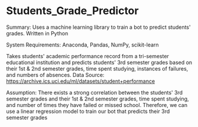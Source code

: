 # Students_Grade_Predictor
Summary: Uses a machine learning library to train a bot to predict students' grades. Written in Python

System Requirements: Anaconda, Pandas, NumPy, scikit-learn

Takes students' academic performance record from a tri-semester educational
institution and predicts students' 3rd semester grades based on their 1st & 2nd 
semester grades, time spent studying, instances of failures, and numbers of absences.
Data Source: https://archive.ics.uci.edu/ml/datasets/student+performance

Assumption: There exists a strong correlation between the students' 3rd semester grades
and their 1st & 2nd semester grades, time spent studying, and number of times
they have failed or missed school. Therefore, we can use a linear regression model to train
our bot that predicts their 3rd semester grades
